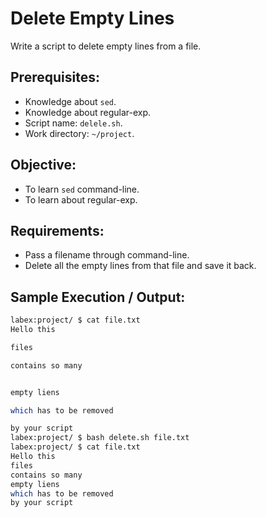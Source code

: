 # Delete Empty Lines

Write a script to delete empty lines from a file.

## Prerequisites:

- Knowledge about `sed`.
- Knowledge about regular-exp.
- Script name: `delele.sh`.
- Work directory: `~/project`.

## Objective:

- To learn `sed` command-line.
- To learn about regular-exp.

## Requirements:

- Pass a filename through command-line.
- Delete all the empty lines from that file and save it back.

## Sample Execution / Output:

```bash
labex:project/ $ cat file.txt
Hello this

files

contains so many


empty liens

which has to be removed

by your script
labex:project/ $ bash delete.sh file.txt
labex:project/ $ cat file.txt
Hello this
files
contains so many
empty liens
which has to be removed
by your script
```
